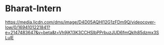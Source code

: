 # Bharat-Intern

https://media.licdn.com/dms/image/D4D05AQHl12G1zFDm9Q/videocover-low/0/1694101221841?e=2147483647&v=beta&t=Vh9jK13K3CCHSlbPPrbuzJUD6fmQklh85dzmx3SLulE
